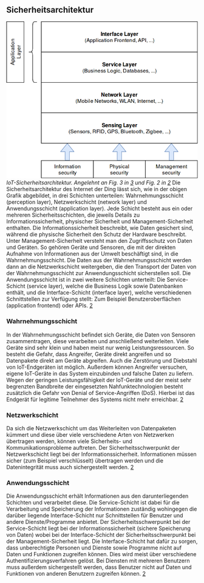 ## Sicherheitsarchitektur
![IoT-Sicherheitsarchitektur](img/IoT_security_architecture2.png)
*IoT-Sicherheitsarchitektur. Angelehnt an Fig. 3 in [3](quellen.md) und Fig. 2 in [2](quellen.md)*
Die Sicherheitsarchitektur des Internet der Ding lässt sich, wie in der obigen Grafik abgebildet, in drei Schichten
unterteilen: Wahrnehmungsschicht (perception layer), Netzwerkschicht (network layer) und Anwendungsschicht (application layer).
Jede Schicht besteht aus ein oder mehreren Sicherheitsschichten, die jeweils Details zu Informationssicherheit, physischer
Sicherheit und Management-Sicherheit enthalten. Die Informationssicherheit beschreibt, wie Daten gesichert sind, während
die physische Sicherheit den Schutz der Hardware beschreibt. Unter Management-Sicherheit versteht man den Zugriffsschutz
von Daten und Geräten.
So gehören Geräte und Sensoren, die mit der direkten Aufnahme von Informationen aus der Umwelt beschäftigt sind, in
die Wahrnehmungsschicht. Die Daten aus der Wahrnehmungsschicht werden dann an die Netzwerkschicht weitergeben, die den
Transport der Daten von der Wahrnehmungsschicht zur Anwendungsschicht sicherstellen soll.
Die Anwendungsschicht ist in zwei weitere Schichten unterteilt: Die Service-Schicht (service layer), welche die Business Logik
sowie Datenbanken enthält, und die Interface-Schicht (interface layer), welche verschiedenen Schnittstellen zur Verfügung
stellt: Zum Beispiel Benutzeroberflächen (application frontend) oder APIs. [2](quellen.md)

### Wahrnehmungsschicht
In der Wahrnehmungsschicht befindet sich Geräte, die Daten von Sensoren zusammentragen, diese verarbeiten und anschließend
weiterleiten. Viele Geräte sind sehr klein und haben meist nur wenig Leistungsressourcen. So besteht die Gefahr, dass
Angreifer, Geräte direkt angreifen und so Datenpakete direkt am Geräte abgreifen. Auch die Zerstörung und Diebstahl von IoT-Endgeräten
ist möglich. Außerdem können Angreifer versuchen, eigene IoT-Geräte in das System einzubinden und falsche Daten zu liefern.
Wegen der geringen Leistungsfähigkeit der IoT-Geräte und der meist sehr begrenzten Bandbreite der eingesetzten Nahfunktechnologien
besteht zusätzlich die Gefahr von Denial of Service-Angriffen (DoS). Hierbei ist das Endgerät für legitime Teilnehmer des Systems
nicht mehr erreichbar. [2](quellen.md)

### Netzwerkschicht
Da sich die Netzwerkschicht um das Weiterleiten von Datenpaketen kümmert und diese über viele verschiedene Arten von Netzwerken
übertragen werden, können viele Sicherheits- und Kommunikationsprobleme auftreten. Der Sicherheitsschwerpunkt der Netzwerkschicht
liegt bei der Informationssicherheit. Informationen müssen sicher (zum Beispiel verschlüsselt) übertragen werden und die Datenintegrität
muss auch sichergestellt werden.
[2](quellen.md)

### Anwendungsschicht
Die Anwendungsschicht erhält Informationen aus den darunterliegenden Schichten und verarbeitet diese. Die Service-Schicht
ist dabei für die Verarbeitung und Speicherung der Informationen zuständig wohingegen die darüber liegende Interface-Schicht
nur Schnittstellen für Benutzer und andere Dienste/Programme anbietet. Der Sicherheitsschwerpunkt bei der Service-Schicht liegt
bei der Informationssicherheit (sichere Speicherung von Daten) wobei bei der Interface-Schicht der Sicherheitsschwerpunkt bei
der Management-Sicherheit liegt. Die Interface-Schicht hat dafür zu sorgen, dass unberechtigte Personen und Dienste sowie Programme
nicht auf Daten und Funktionen zugreifen können. Dies wird meist über verschiedene Authentifizierungsverfahren gelöst.
Bei Diensten mit mehreren Benutzern muss außerdem sichergestellt werden, dass Benutzer nicht auf Daten und Funktionen
von anderen Benutzern zugreifen können.
[2](quellen.md)
